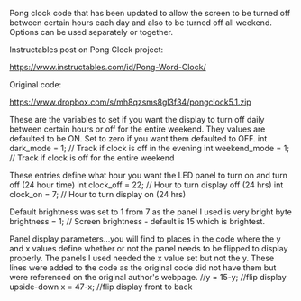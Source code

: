 Pong clock code that has been updated to allow the screen to be turned off between certain hours each day and also to be turned off all weekend.  Options can be used separately or together.

Instructables post on Pong Clock project:

https://www.instructables.com/id/Pong-Word-Clock/

Original code:

https://www.dropbox.com/s/mh8qzsms8gl3f34/pongclock5.1.zip

These are the variables to set if you want the display to turn off daily between certain hours or off for the entire weekend.  They values are defaulted to be ON. Set to zero if you want them defaulted to OFF.
int dark_mode = 1;                      // Track if clock is off in the evening
int weekend_mode = 1;                   // Track if clock is off for the entire weekend

These entries define what hour you want the LED panel to turn on and turn off (24 hour time)
int clock_off = 22;                     // Hour to turn display off (24 hrs)
int clock_on = 7;                       // Hour to turn display on (24 hrs)

Default brightness was set to 1 from 7 as the panel I used is very bright
byte brightness = 1;                    // Screen brightness - default is 15 which is brightest.

Panel display parameters...you will find to places in the code where the y and x values define whether or not the panel needs to be flipped to display properly.  The panels I used needed the x value set but not the y. These lines were added to the code as the original code did not have them but were referenced on the original author's webpage.
//y = 15-y; //flip display upside-down
x = 47-x; //flip display front to back
